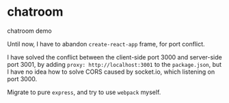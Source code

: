 # chatroom
chatroom demo

Until now, I have to abandon `create-react-app` frame, for port conflict.

I have solved the conflict between the client-side port 3000 and server-side port 3001, by adding `proxy: http://localhost:3001` to the `package.json`, but I have no idea how to solve CORS caused by socket.io, which listening on port 3000.

Migrate to pure `express`, and try to use `webpack` myself.